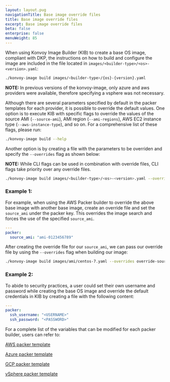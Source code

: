 ```yaml
---
layout: layout.pug
navigationTitle: Base image override files
title: Base image override files
excerpt: Base image override files
beta: false
enterprise: false
menuWeight: 85
---
```


When using Konvoy Image Builder (KIB) to create a base OS image, compliant with DKP, the instructions on how to build and configure the image are included in the file located in `images/<builder-type>/<os>-<version>.yaml`:

```bash
./konvoy-image build images/<builder-type>/{os}-{version}.yaml
```

<p class="message--note"><strong>NOTE: </strong>In previous versions of the konvoy-image, only azure and aws providers were available, therefore specifying a vsphere was not necessary. </p>

Although there are several parameters specified by default in the packer templates for each provider, it is possible to override the default values.  One option is to execute KIB with specific flags to override the values of the source AMI (`--source-ami`), AMI region (`--ami-regions`), AWS EC2 instance type (`--aws-instance-type`), and so on. For a comprehensive list of these flags, please run:
 ```bash
 ./konvoy-image build --help
 ```
Another option is by creating a file with the parameters to be overriden and specify the `--overrides` flag as shown below: 

<p class="message--note"><strong>NOTE: </strong>While CLI flags can be used in combination with override files, CLI flags take priority over any override files.</p>

```bash
./konvoy-image build images/<builder-type>/<os>-<version>.yaml --overrides overrides.yaml
```

### Example 1:
For example, when using the AWS Packer builder to override the above base image with another base image, create an override file and set the `source_ami` under the packer key. This overrides the image search and forces the use of the specified `source_ami`.

```yaml
---
packer:
  source_ami: "ami-0123456789"   
```

After creating the override file for our `source_ami`, we can pass our override file by using the `--overrides` flag when building our image:

 ```bash
 ./konvoy-image build images/ami/centos-7.yaml --overrides override-source-ami.yaml
 ```

### Example 2:

To abide to security practices, a user could set their own username and password while creating the base OS image and override the default credentials in KIB by creating a file with the following content:

```yaml
---
packer:
  ssh_username: "<USERNAME>"
  ssh_password: "<PASSWORD>"  
```

For a complete list of the variables that can be modified for each packer builder, users can refer to: 

[AWS packer template](https://github.com/mesosphere/konvoy-image-builder/blob/main/pkg/packer/manifests/aws/packer.json.tmpl#L2)

[Azure packer template](https://github.com/mesosphere/konvoy-image-builder/blob/main/pkg/packer/manifests/azure/packer.json.tmpl#L2)

[GCP packer template](https://github.com/mesosphere/konvoy-image-builder/blob/main/pkg/packer/manifests/gcp/packer.json.tmpl#L2)

[vSphere packer template](https://github.com/mesosphere/konvoy-image-builder/blob/main/pkg/packer/manifests/vsphere/packer.json.tmpl#L2)
